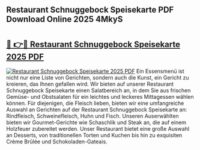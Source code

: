 ## Restaurant Schnuggebock Speisekarte PDF Download Online 2025 4MkyS

# <h2><a href="http://gcdy3l1.nevu.top/?p=Restaurant+Schnuggebock+Speisekarte">🔗 👉🔴 Restaurant Schnuggebock Speisekarte 2025 PDF</a></h2>

[![Restaurant Schnuggebock Speisekarte 2025 PDF](https://i.imgur.com/dBaPXMq.png)](http://gcdy3l1.nevu.top/?p=Restaurant+Schnuggebock+Speisekarte)
Ein Essensmenü ist nicht nur eine Liste von Gerichten, sondern auch die Kunst, ein Gericht zu kreieren, das Ihnen gefallen wird. Wir bieten auf unserer Restaurant Schnuggebock Speisekarte einen Salatbereich an, in dem Sie aus frischen Gemüse- und Obstsalaten für ein leichtes und leckeres Mittagessen wählen können. Für diejenigen, die Fleisch lieben, bieten wir eine umfangreiche Auswahl an Gerichten auf der Restaurant Schnuggebock Speisekarte an: Rindfleisch, Schweinefleisch, Huhn und Fisch. Unseren Auserwählten bieten wir Gourmet-Gerichte wie Schaschlik und Steak an, die auf einem Holzfeuer zubereitet werden. Unser Restaurant bietet eine große Auswahl an Desserts, von traditionellen Torten und Kuchen bis hin zu exquisiten Crème Brûlée und Schokoladen-Gateais.
